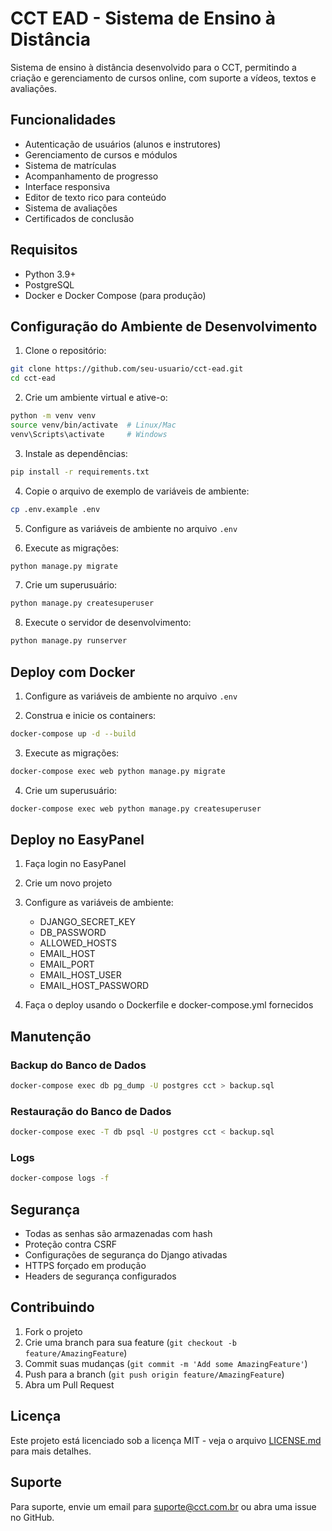 # CCT EAD - Sistema de Ensino à Distância

Sistema de ensino à distância desenvolvido para o CCT, permitindo a criação e gerenciamento de cursos online, com suporte a vídeos, textos e avaliações.

## Funcionalidades

- Autenticação de usuários (alunos e instrutores)
- Gerenciamento de cursos e módulos
- Sistema de matrículas
- Acompanhamento de progresso
- Interface responsiva
- Editor de texto rico para conteúdo
- Sistema de avaliações
- Certificados de conclusão

## Requisitos

- Python 3.9+
- PostgreSQL
- Docker e Docker Compose (para produção)

## Configuração do Ambiente de Desenvolvimento

1. Clone o repositório:
```bash
git clone https://github.com/seu-usuario/cct-ead.git
cd cct-ead
```

2. Crie um ambiente virtual e ative-o:
```bash
python -m venv venv
source venv/bin/activate  # Linux/Mac
venv\Scripts\activate     # Windows
```

3. Instale as dependências:
```bash
pip install -r requirements.txt
```

4. Copie o arquivo de exemplo de variáveis de ambiente:
```bash
cp .env.example .env
```

5. Configure as variáveis de ambiente no arquivo `.env`

6. Execute as migrações:
```bash
python manage.py migrate
```

7. Crie um superusuário:
```bash
python manage.py createsuperuser
```

8. Execute o servidor de desenvolvimento:
```bash
python manage.py runserver
```

## Deploy com Docker

1. Configure as variáveis de ambiente no arquivo `.env`

2. Construa e inicie os containers:
```bash
docker-compose up -d --build
```

3. Execute as migrações:
```bash
docker-compose exec web python manage.py migrate
```

4. Crie um superusuário:
```bash
docker-compose exec web python manage.py createsuperuser
```

## Deploy no EasyPanel

1. Faça login no EasyPanel

2. Crie um novo projeto

3. Configure as variáveis de ambiente:
   - DJANGO_SECRET_KEY
   - DB_PASSWORD
   - ALLOWED_HOSTS
   - EMAIL_HOST
   - EMAIL_PORT
   - EMAIL_HOST_USER
   - EMAIL_HOST_PASSWORD

4. Faça o deploy usando o Dockerfile e docker-compose.yml fornecidos

## Manutenção

### Backup do Banco de Dados

```bash
docker-compose exec db pg_dump -U postgres cct > backup.sql
```

### Restauração do Banco de Dados

```bash
docker-compose exec -T db psql -U postgres cct < backup.sql
```

### Logs

```bash
docker-compose logs -f
```

## Segurança

- Todas as senhas são armazenadas com hash
- Proteção contra CSRF
- Configurações de segurança do Django ativadas
- HTTPS forçado em produção
- Headers de segurança configurados

## Contribuindo

1. Fork o projeto
2. Crie uma branch para sua feature (`git checkout -b feature/AmazingFeature`)
3. Commit suas mudanças (`git commit -m 'Add some AmazingFeature'`)
4. Push para a branch (`git push origin feature/AmazingFeature`)
5. Abra um Pull Request

## Licença

Este projeto está licenciado sob a licença MIT - veja o arquivo [LICENSE.md](LICENSE.md) para mais detalhes.

## Suporte

Para suporte, envie um email para suporte@cct.com.br ou abra uma issue no GitHub.
